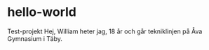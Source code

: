 # hello-world
Test-projekt
Hej,
William heter jag, 18 år och går tekniklinjen på Åva Gymnasium i Täby.
